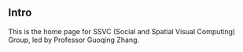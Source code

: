 ## Intro

This is the home page for SSVC (Social and Spatial Visual Computing) Group, led by Professor Guoqing Zhang.

